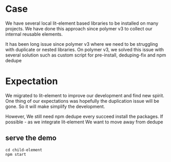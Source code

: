 # Case
We have several local lit-element based libraries to be installed on many projects. We have done this approach since polymer v3 to collect our internal reusable elements.

It has been long issue since polymer v3 where we need to be struggling with duplicate or nested libraries. On polymer v3, we solved this issue with several solution such as custom script for pre-install, deduping-fix and npm dedupe

# Expectation
We migrated to lit-element to improve our development and find new spirit. One thing of our expectations was hopefully the duplication issue will be gone. So it will make simplify the development.

However, We still need npm dedupe every succeed install the packages. If possible - as we integrate lit-element We want to move away from dedupe

## serve the demo

```
cd child-element
npm start
```
